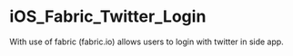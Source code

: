 # iOS_Fabric_Twitter_Login
With use of fabric (fabric.io) allows users to login with twitter in side app.
